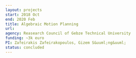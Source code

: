 ```yaml
---
layout: projects
start: 2018 Oct  
end: 2020 Feb
title: Algebraic Motion Planning
url:
agency: Reasearch Council of Gebze Technical University
funding: ~3k euro
PI: Zafeirakis Zafeirakopoulos, Gizem S&uuml;ng&uuml;
status: concluded
---
```

